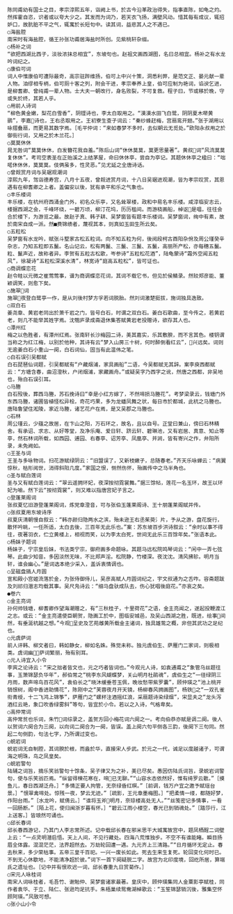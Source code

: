 <!-- { "loadSidebar": true } -->
    陈同甫幼有国士之目，孝宗淳熙五年，诣阙上书，於古今沿革政治得失，指事直陈，如龟之灼。然挥霍自恣，识者或以夸大少之。其发而为词乃，若天衣飞扬，满壁风动。惜其每有成议，辄招妒口，故肮脏不平之气，辄寓於长短句中。读其词，益悲其人之不遇已。
    ○海盐腔
    南宋时有海盐腔，循王孙张功甫居海盐时所创。见紫桃轩杂缀。
    ○杨补之词
    “欲把西湖比西子，淡妆浓抹总相宜”，东坡句也。赵祖文画西湖图，名曰总相宜。杨补之有水龙吟词纪之。
    ○康伯可词
    词人中惟康伯可遭际最奇，高宗驻跸维扬，伯可上中兴十策，洞悉利弊，是范文正、晏元献一辈人物。洎缪相专柄，伯可厕十客之列，附会干进，孝宗奉养上皇，伯可应制为艳词，谄谀乞进，是柳耆卿、曾纯甫一辈人物。士大夫一朝改行，身名败裂，不可复救。程子曰，节或移於晚，守或失於终，其若人乎。
    ○用前人诗词
    “柳色黄金嫩，梨花白雪香”，阴铿诗也，李太白取用之。“漠漠水田飞白鹭，阴阴夏木啭黄鹂”，李嘉诗也，王右丞取用之。王初寮生查子词云：“秦纱蜂赶梅，宫扇鸾开翅。”张于湖用以咏摺叠扇，而更易其数字焉。［毛平仲词：“来如春梦不多时，去似朝云无觅处。”欧阳永叔用之於御街行词，又用之於木兰花。］
    ○莫莫休休
    晁无咎词“莫莫休休，白发簪花我自羞。”陈后山词“休休莫莫，莫更思量著”。黄叔词“风流莫莫复休休”。考司空表圣在正贻溪之上结茅屋，命曰休休亭，尝自为亭记。其题休休亭之楹曰：“咄喏休休休，莫莫莫。伎俩虽多，性灵恶。”见尤延之全唐诗话。
    ○曾觌赏月词与吴琚观潮词
    淳熙九年，驾诣德寿宫，八月十五夜，曾觌进赏月词，十八日吴琚进观潮，皆为孝宗叹赏，其恩遇有在柳耆卿之上者。盖偏安以後，犹有承平和乐之气象也。
    ○丰乐楼词
    丰乐楼，在杭州府西涌金门外，初名众乐亭，又名耸翠楼，政和中易名丰乐楼。咸淳临安志云，楼据西湖之会，千峰环绕，一碧万顷，柳汀花坞，历历槛间。而游桡画船，棹讴是唱，往往会合於楼下，为游览之最。故赵子真、韩子耕、吴梦窗皆有题丰乐楼词。吴梦窗词，绚中有素，故於南宋自成一派。然■费锦缋者，蔑视其本，则真如玉田生所云矣。
    ○五粒松
    吴梦窗有水龙吟，赋张斗墅家古松五粒词。向不知五粒为何，後阅段柯古酉阳杂佾及周公瑾癸辛杂志，乃知五粒即五鬣。名山记云，松有两鬣、三鬣、三鬣、五鬣，高丽所产松，亦每穗五鬣。粒、鬣声近，故称者异。李贺有五粒古松歌，岑参诗“五粒松花酒”，陆龟蒙诗“霜外空闻五粒风”，徐凝诗“五粒松深溪水清”，林宽诗“庭高五粒松”，皆可证也。
    ○商调蝶恋花
    赵令畦以元微之崔莺莺事，谱为商调蝶恋花词，其词不载它书，但见於侯鲭录。然较郑彦能、董颖调笑，则愈下矣。
    ○施翠词
    施翠夜登白鹭亭一作，是从刘後村梦方孚若词脱胎。然刘词激楚挺拔，施词独具逸致。
    ○双白石
    姜尧章、黄岩老同出於萧千岩之门，皆号白石，时谓之双白石。姜白石歌曲，至今传之，若黄岩老，则几不能举其姓字焉。沈匏庐录成斋退休集答赋黄岩老投赠诗，欲存其人也。
    ○潭州红
    梅之以色胜者，有潭州红焉。张南轩长沙梅园二诗，美其嘉实，乐其敷腴，而不言其色。楼钥谓当称之为红江梅，以别於他种，其诗有云“梦入山房三十树，何时醉倒看红云”，兴远矣。词则无逾姜白石小重山一阕，白石词仙，固当有此温伟之笔。
    ○白石误引吴都赋
    白石琵琶仙词题，引吴都赋有“户藏烟浦，家具画船”二语，今吴都赋无其辞。案李庾西都赋云：“方塘含春，曲沼澄秋，户闭烟浦，家藏画舟。”或疑吴字乃西字之讹，然唐之西都，非吴地也，殆白石误引耳。
    ○马塍
    白石殁後，葬西马塍，苏石挽诗曰“幸是小红方嫁了，不然啼损马塍花”。考梦梁录云，钱塘门外东西马塍，诸圃皆植怪松异桧，奇花巧果，多为龙蟠凤舞之状，每日市於都城，此杭之马塍也。唐陆鲁望住淞陵，家近马塍，诸艺花户在焉，是又吴郡之马塍也。
    ○石林
    周公瑾云，少蕴之故居，在卞山之阳，万石环之，故名，且以自号。正堂曰兼山，傍曰石林精舍。有承诏、求志、从好等堂，及净乐庵、爱日轩、跻云轩、碧琳池，又有岩居、真意、知止等亭，然石林词所载，如西园、逋园、右春亭、诏芳亭、凤凰亭、并涧，皆有寄兴之作，弁阳所录，未免阙如。
    ○王圣与词
    王圣与多咏物词。扫花游赋绿阴云：“旧盟误了，又新枝嫩子，总随春老。”齐天乐咏蝉云：“病翼惊秋，枯形阅世，消得斜阳几度。”家国之恨，恻然伤怀，殆画传中之马半角也。
    ○圣与赋白莲词
    圣与又有赋白莲词云：“翠云遥拥环妃，夜深按彻霓裳舞。”据三馀帖，莲花一名玉环，故王以环妃为喻。然下云“按彻霓裳”，则又难以指唐宫妃子言之。
    ○登蓬莱阁词
    张叔夏忆旧游登蓬莱阁词，炼党章澄音，可与张伯玉蓬莱阁诗、王十朋蓬莱阁赋并传。
    ○张叔夏用东坡诗序
    叔夏庆清朝慢自叙云：“韩亦颜归隐两水之滨，殆未逊王右丞茱萸氵片，予从之游，盘花旋行，散怀吟眺，一任所适，太白去後，三百年无此乐也。”案：苏东坡百步洪诗叙云：“余时以事不得往，夜著羽衣，伫立黄楼上，相视而笑，以为李太白死，世间无此乐三百馀年矣。”张语本此。
    ○杨妹子题词
    杨妹子，宁宗皇后妹，书法类宁宗，御府画多命题咏。其题马远松院鸣琴词云：“闲中一弄七弦琴。此曲少知音。多因淡然无味，不比郑声淫。松院静，竹楼深。夜沈沈。清风拂轸。明月当轩，谁会幽心。”是词选本绝少采入，盖诉衷情调也。
    ○呈磁盘搞人月圆
    宣和殿小宫姬流落於金，为张侍御侍儿，吴彦高赋人月圆词纪之，宇文叔通为之舌咋。容斋题跋及刘祁归潜志均载其事。吴尺凫诗云：“细马盘驮成队去，伤心犹唱後庭花。”亦哀之矣。
    ●卷六
    ○金主亮词
    孙何帅钱塘，柳耆卿作望海潮赠之，有“三秋桂子，十里荷花”之语，金主亮闻之，遂起投鞭渡江之志。或云：“金主亮遣使臣朝贺，隐画工於中，图临安城邑，及吴山西湖之胜，既进，绘事间然，有垂涎杭越之想。”今观呈史及艺苑雌黄所载金主诸词，独具雄鸷之概，非但其武功之足纪也。
    ○元虞萨词
    前人评韩、柳文者曰，韩如静女，柳如名姝。殊觉未称。独元虞伯生、萨雁门二家词，则极相类。虞词幽，萨词繁丽，殆有别耳。
    ○元人诗宜入小令
    李宾之论诗云：“宋之拙者皆文也，元之巧者皆词也。”今观元人诗，如袁通甫之“象管乌丝题往事，玉箫锦瑟负华年”，郝伯常之“桃李东风蝴蝶梦，关山明月杜鹃魂”，虞伯生之“一径绿阴三月雨，数声啼鸟百花风”，袁伯长之“晓沐缓垂苍玉佩，晚妆愁带紫罗囊”，顾仲瑛之“池上桃开销恨树，阁中香进助情花”，陈刚中之“芙蓉夜月开天镜，杨柳春风拥画图”，杨铁之“一双孔雀衔青绶，十二飞鸿上锦筝”，萨雁门之“螺杯注酒摇红浪，采扇题诗染绿烟”，宋显夫之“龙头泻酒红云艳，象口吹香绿雾斜”等句，皆宜於小令。若以之入诗，气格卑矣。
    ○高仲常词
    高仲常贫也乐词，朱竹词综录之，盖贺方回小梅花词六阕之一。考向伯恭亦赋是调二阕。後人以贺词六阕合为三阕，以向词二阕合为一阕，皆误。盖上阕六句平侧各三韵，後阕下三句同。然起二句侧韵，句法七字，乃所谓过变也。
    ○蜕岩词
    蜕岩词无自制腔，其词腴於根，而盎於华，直接宋人步武。於元之一代，诚足以度越诸子，可谓海之明珠，鸟之凤皇矣。
    ○蜕岩警句
    陆辅之词旨，摘乐笑翁警句十馀条，吴子律又为之补，美已尽矣。愚因仿陆氏词旨，录蜕岩词警句，使与乐笑翁匹焉。“纵留得楝花寒在，啼已无聊。”“山容水态依然好，惟有绮罗云散。”［摸鱼儿，春日西湖泛舟。］“多情正要人拘管，无奈绿昏红暝。”［前调，钱万户宜之邀予赋瑶台景。］“恨翠禽啼处。惊残一夜，梦云无迹。”［疏影，王元章墨梅图。］“把柔情一缕，都随好梦，作阳台雨。”［水龙吟，赋倩云。］“谁将玉斧明月，奈琼楼高处无人。”“丝笺密记多情事，一看一回肠断。”［陌上花，使归闽浙岁暮有怀。］“碧云江雨小楼空，春光已到销魂处。”［踏莎行，江上送客。］皆琅然可诵也。
    ○邱长春词
    邱长春西游记，乃其门人李志常所述。记中载邱长春在邪米思干大城寓故宫中，题凤栖酲二词壁上云：“一点灵明潜启悟。天上人间，不见行藏处。四海八荒惟独步。不空不有谁能睹。瞬目扬眉全体露。混混茫茫，法界超然去。万劫轮回遭一遇。九元齐上三清路。”“日月循环无定止。春去秋来，多少荣枯事。五帝三皇千百祀。一兴一废长如此。死去生来生复死。轮回变化何时已。不到无心休歇地，不能清净超於彼。”词下一首下阕疑脱二字。故宫为北印度境，回纥所居，算端氏之遗址也。［记中并有恨欢迟一词，邱长春重九日赏菊作。］
    ○宋元人咏桂词
    南宋人词咏桂者，毛吾竹、谢勉仲、吴梦窗诸家最著。皇庆中，顾仲瑛集同人金粟影亭赋桂，同作者袁华、于立、陆仁、张逊均足抗手。朱梧巢续鸳鸯湖棹歌云：“玉笙锦瑟销沉後，雅集空怀顾阿瑛。”风致可想。
    ○张小山小令
